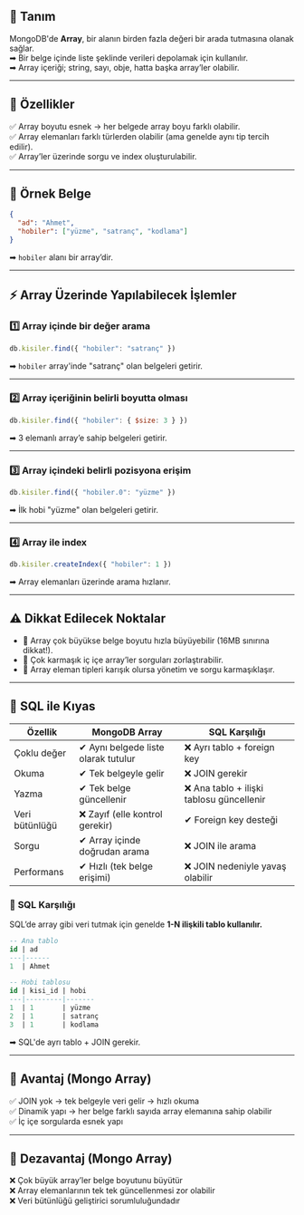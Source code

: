 
## 📌 **Tanım**

MongoDB'de **Array**, bir alanın birden fazla değeri bir arada tutmasına olanak sağlar.  
➡ Bir belge içinde liste şeklinde verileri depolamak için kullanılır.  
➡ Array içeriği; string, sayı, obje, hatta başka array’ler olabilir.

---

## 🌟 **Özellikler**

✅ Array boyutu esnek → her belgede array boyu farklı olabilir.  
✅ Array elemanları farklı türlerden olabilir (ama genelde aynı tip tercih edilir).  
✅ Array’ler üzerinde sorgu ve index oluşturulabilir.

---

## 📝 **Örnek Belge**

```json
{
  "ad": "Ahmet",
  "hobiler": ["yüzme", "satranç", "kodlama"]
}
```

➡ `hobiler` alanı bir array’dir.

---

## ⚡ **Array Üzerinde Yapılabilecek İşlemler**

### 1️⃣ **Array içinde bir değer arama**

```js
db.kisiler.find({ "hobiler": "satranç" })
```

➡ `hobiler` array'inde "satranç" olan belgeleri getirir.

---

### 2️⃣ **Array içeriğinin belirli boyutta olması**

```js
db.kisiler.find({ "hobiler": { $size: 3 } })
```

➡ 3 elemanlı array’e sahip belgeleri getirir.

---

### 3️⃣ **Array içindeki belirli pozisyona erişim**

```js
db.kisiler.find({ "hobiler.0": "yüzme" })
```

➡ İlk hobi "yüzme" olan belgeleri getirir.

---

### 4️⃣ **Array ile index**

```js
db.kisiler.createIndex({ "hobiler": 1 })
```

➡ Array elemanları üzerinde arama hızlanır.

---

## ⚠️ **Dikkat Edilecek Noktalar**

- 🔹 Array çok büyükse belge boyutu hızla büyüyebilir (16MB sınırına dikkat!).
- 🔹 Çok karmaşık iç içe array’ler sorguları zorlaştırabilir.
- 🔹 Array eleman tipleri karışık olursa yönetim ve sorgu karmaşıklaşır.

---

## 🌟 **SQL ile Kıyas**

|Özellik|MongoDB Array|SQL Karşılığı|
|---|---|---|
|Çoklu değer|✔ Aynı belgede liste olarak tutulur|❌ Ayrı tablo + foreign key|
|Okuma|✔ Tek belgeyle gelir|❌ JOIN gerekir|
|Yazma|✔ Tek belge güncellenir|❌ Ana tablo + ilişki tablosu güncellenir|
|Veri bütünlüğü|❌ Zayıf (elle kontrol gerekir)|✔ Foreign key desteği|
|Sorgu|✔ Array içinde doğrudan arama|❌ JOIN ile arama|
|Performans|✔ Hızlı (tek belge erişimi)|❌ JOIN nedeniyle yavaş olabilir|
### 📝 **SQL Karşılığı**

SQL’de array gibi veri tutmak için genelde **1-N ilişkili tablo kullanılır.**

```sql
-- Ana tablo
id | ad
---|------
1  | Ahmet

-- Hobi tablosu
id | kisi_id | hobi
---|---------|-------
1  | 1       | yüzme
2  | 1       | satranç
3  | 1       | kodlama

```

➡ SQL'de ayrı tablo + JOIN gerekir.

---

## 🌟 **Avantaj (Mongo Array)**

✅ JOIN yok → tek belgeyle veri gelir → hızlı okuma  
✅ Dinamik yapı → her belge farklı sayıda array elemanına sahip olabilir  
✅ İç içe sorgularda esnek yapı

---

## 🚩 **Dezavantaj (Mongo Array)**

❌ Çok büyük array’ler belge boyutunu büyütür  
❌ Array elemanlarının tek tek güncellenmesi zor olabilir  
❌ Veri bütünlüğü geliştirici sorumluluğundadır